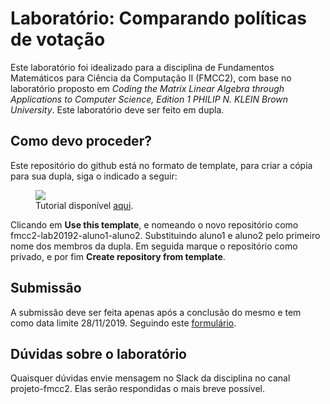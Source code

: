 # Laboratório: Comparando políticas de votação

Este laboratório foi idealizado para a disciplina de Fundamentos Matemáticos para Ciência da Computação II (FMCC2), com base no laboratório proposto em _Coding the Matrix Linear Algebra through Applications to Computer Science,  Edition 1 PHILIP N. KLEIN Brown University_. Este laboratório deve ser feito em dupla.

## Como devo proceder?

Este repositório do github está no formato de template, para criar a cópia para sua dupla, siga o indicado a seguir:
<figure>
 <img src="https://github.blog/wp-content/uploads/2019/06/repository-template.gif?w=1024&resize=1024%2C512">
 <figcaption>Tutorial disponível <a href="https://github.blog/2019-06-06-generate-new-repositories-with-repository-templates/">aqui</a>. </figcaption>
</figure>

 Clicando em __Use this template__, e nomeando o novo repositório como fmcc2-lab20192-aluno1-aluno2. Substituindo aluno1 e aluno2 pelo primeiro nome dos membros da dupla. Em seguida marque o repositório como privado, e por fim __Create repository from template__.

## Submissão
A submissão deve ser feita apenas após a conclusão do mesmo e tem como data limite 28/11/2019. Seguindo este [formulário](https://forms.gle/EKm64xfg95htC79p9).

## Dúvidas sobre o laboratório
Quaisquer dúvidas envie mensagem no Slack da disciplina no canal projeto-fmcc2. Elas serão respondidas o mais breve possível.